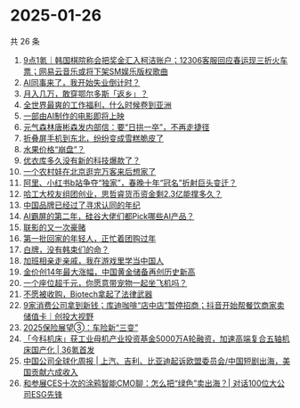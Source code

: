 # 2025-01-26

共 26 条

<!-- BEGIN 36KR -->
<!-- 最后更新时间 2025-01-26 01:05:09 +0800 -->
1. [9点1氪｜韩国棋院称会把奖金汇入柯洁账户；12306客服回应春运现三折火车票；网易云音乐或将下架SM娱乐版权歌曲](https://36kr.com/p/3137442040912641)
1. [AI同事来了，我开始失业倒计时？](https://36kr.com/p/3136708018149890)
1. [月入几万，敢穿鄂尔多斯「返乡」？](https://36kr.com/p/3137456479820552)
1. [全世界最爽的工作福利，什么时候卷到亚洲](https://36kr.com/p/3136765055113728)
1. [一部由AI制作的电影即将上映](https://36kr.com/p/3122630931585026)
1. [元气森林唐彬森发内部信：要“日拱一卒”，不再走捷径](https://36kr.com/p/3136709948086784)
1. [折叠屏手机到东北，纷纷变成雪糕脆皮了](https://36kr.com/p/3137945188784646)
1. [水果价格“崩盘”？](https://36kr.com/p/3136753328872192)
1. [优衣库多久没有新的科技爆款了？](https://36kr.com/p/3133443722681088)
1. [一个农村娃在北京逛完万客来后想家了](https://36kr.com/p/3137506266176004)
1. [阿里、小红书b站争夺“独家”，春晚十年“冠名”折射巨头变迁？](https://36kr.com/p/3136775192369671)
1. [哈工大校友组团创业，思哲睿货币资金剩2.3亿能撑多久？](https://36kr.com/p/3137465992101383)
1. [中国品牌已经过了寻求认同的年纪](https://36kr.com/p/3137423937289730)
1. [AI霸屏的第二年，硅谷大佬们都Pick哪些AI产品？](https://36kr.com/p/3136808365955588)
1. [联影的又一次豪赌](https://36kr.com/p/3137398589643269)
1. [第一批回家的年轻人，正忙着团购过年](https://36kr.com/p/3136693854732037)
1. [白牌，没有韩束们的命？](https://36kr.com/p/3136718688786949)
1. [加班相亲走亲戚，我在游戏里学当中国人](https://36kr.com/p/3137457833908737)
1. [金价创14年最大涨幅，中国黄金储备再创历史新高](https://36kr.com/p/3136758880147972)
1. [一个座位超千元，你愿意带宠物一起坐飞机吗？](https://36kr.com/p/3137492235328258)
1. [不愿被收购，Biotech拿起了法律武器](https://36kr.com/p/3136691211459330)
1. [9家消费公司拿到新钱；库迪咖啡“店中店”暂停招商；抖音开始帮餐饮商家卖储值卡｜创投大视野](https://36kr.com/p/3136359374100993)
1. [2025保险展望➂：车险新“三变”](https://36kr.com/p/3136758966065664)
1. [「今科机床」获工业母机产业投资基金5000万A轮融资，加速高端复合五轴机床国产化 | 36氪首发](https://36kr.com/p/3136686338677257)
1. [中国公司全球化周报 | 上汽、吉利、比亚迪起诉欧盟委员会/中国短剧出海，美国贡献六成收入](https://36kr.com/p/3137462957873924)
1. [和参展CES十次的涂鸦智能CMO聊：怎么把“绿色”卖出海？| 对话100位大公司ESG先锋](https://36kr.com/p/3137664089463300)
<!-- END 36KR -->